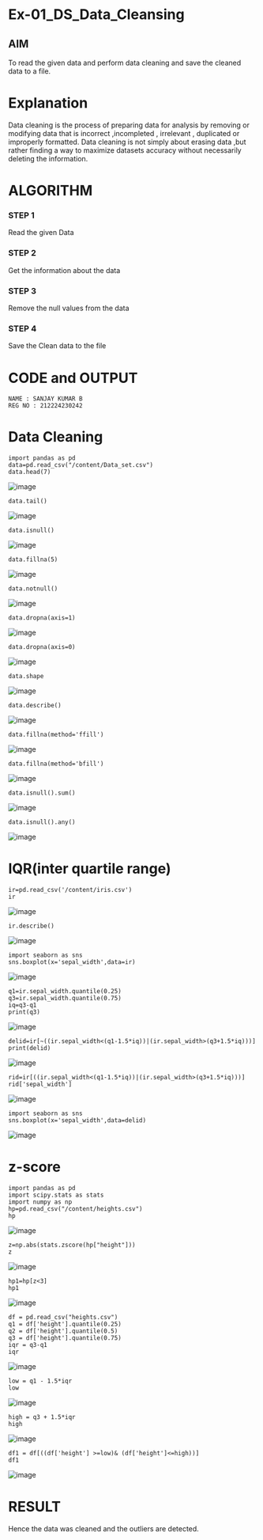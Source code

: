# Ex-01_DS_Data_Cleansing


## AIM
To read the given data and perform data cleaning and save the cleaned data to a file. 

# Explanation
Data cleaning is the process of preparing data for analysis by removing or modifying data that is incorrect ,incompleted , irrelevant , duplicated or improperly formatted. 
Data cleaning is not simply about erasing data ,but rather finding a way to maximize datasets accuracy without necessarily deleting the information. 

# ALGORITHM
### STEP 1
Read the given Data
### STEP 2
Get the information about the data
### STEP 3
Remove the null values from the data
### STEP 4
Save the Clean data to the file

# CODE and OUTPUT
```
NAME : SANJAY KUMAR B
REG NO : 212224230242
```
# Data Cleaning

```
import pandas as pd
data=pd.read_csv("/content/Data_set.csv")
data.head(7)
```
![image](https://github.com/user-attachments/assets/340fec3c-ed7f-49b2-a620-4bb1f54d0e23)
```
data.tail()
```
![image](https://github.com/user-attachments/assets/7a0df7fa-3847-4d71-8720-7df97fb06919)
```
data.isnull()
```
![image](https://github.com/user-attachments/assets/b9945143-b38b-448b-9a0f-debe6b861404)
```
data.fillna(5)
```
![image](https://github.com/user-attachments/assets/85848162-df9c-4e0a-a97d-8d9027595341)
```
data.notnull()
```
![image](https://github.com/user-attachments/assets/d8dd24b5-0c82-4ad3-8fb5-87f19dde86c9)

```
data.dropna(axis=1)
```
![image](https://github.com/user-attachments/assets/bc18cc5e-f809-4fd0-b491-dbe7019e5fbe)
```
data.dropna(axis=0)
```
![image](https://github.com/user-attachments/assets/54817f43-a886-46f2-b31b-f05627748557)
```
data.shape
```
![image](https://github.com/user-attachments/assets/dbe46573-6afc-4be1-9bee-e162be348670)
```
data.describe()
```
![image](https://github.com/user-attachments/assets/3a775e04-4d7e-4721-8051-e3a3656d43df)
```
data.fillna(method='ffill')
```
![image](https://github.com/user-attachments/assets/41a08eb4-06c1-482c-94f1-0b12df835a87)
```
data.fillna(method='bfill')
```
![image](https://github.com/user-attachments/assets/1e48c6fc-1e65-477e-b9d8-1fc4820c265e)
```
data.isnull().sum()
```
![image](https://github.com/user-attachments/assets/4d2055cc-6519-418b-ac2a-db8f4d2087c9)
```
data.isnull().any()
```
![image](https://github.com/user-attachments/assets/f7e8d8d4-3680-4499-a84e-58f4357cd652)
# IQR(inter quartile range)
```
ir=pd.read_csv('/content/iris.csv')
ir
```
![image](https://github.com/user-attachments/assets/56a0d022-8edd-4080-9951-389345aaf643)
```
ir.describe()
```
![image](https://github.com/user-attachments/assets/76a7d4e1-8866-456a-ab63-39f5ea15f7f2)
```
import seaborn as sns
sns.boxplot(x='sepal_width',data=ir)
```
![image](https://github.com/user-attachments/assets/bdf412a2-5d06-443f-8140-67734cb9b2b9)
```
q1=ir.sepal_width.quantile(0.25)
q3=ir.sepal_width.quantile(0.75)
iq=q3-q1
print(q3)
```
![image](https://github.com/user-attachments/assets/bed3a35b-c9e4-47b4-9a50-32ac9de6e6be)
```
delid=ir[~((ir.sepal_width<(q1-1.5*iq))|(ir.sepal_width>(q3+1.5*iq)))]
print(delid)
```
![image](https://github.com/user-attachments/assets/809f9c10-41a9-45f6-89f1-2cafdaf0d5da)
```
rid=ir[((ir.sepal_width<(q1-1.5*iq))|(ir.sepal_width>(q3+1.5*iq)))]
rid['sepal_width']
```
![image](https://github.com/user-attachments/assets/e80c9c7f-1689-4c77-9c35-a52da7d90978)
```
import seaborn as sns
sns.boxplot(x='sepal_width',data=delid)

```
![image](https://github.com/user-attachments/assets/d4107477-d920-497f-b199-28c17f15694c)

# z-score
```
import pandas as pd
import scipy.stats as stats
import numpy as np
hp=pd.read_csv("/content/heights.csv")
hp
```
![image](https://github.com/user-attachments/assets/5a7a1872-8ae2-46ba-b462-701718474fe3)
```
z=np.abs(stats.zscore(hp["height"]))
z
```
![image](https://github.com/user-attachments/assets/203ab38b-e07a-4c9f-9039-b43268238c81)

```
hp1=hp[z<3]
hp1
```
![image](https://github.com/user-attachments/assets/dda80ae9-7c99-4754-85b7-114d80ca960d)
```
df = pd.read_csv("heights.csv")
q1 = df['height'].quantile(0.25)
q2 = df['height'].quantile(0.5)
q3 = df['height'].quantile(0.75)
iqr = q3-q1
iqr

```
![image](https://github.com/user-attachments/assets/0d2ab6c9-60d6-48b2-b595-501a9f1e9a9e)

```
low = q1 - 1.5*iqr
low
```
![image](https://github.com/user-attachments/assets/88be17ce-6b37-481e-8c26-9c4fc7761df1)
```
high = q3 + 1.5*iqr
high
```
![image](https://github.com/user-attachments/assets/28c26dad-d7d1-4eff-a6db-7c997dac06ee)
```
df1 = df[((df['height'] >=low)& (df['height']<=high))]
df1
```
![image](https://github.com/user-attachments/assets/03523138-fe73-4062-8b92-ceb873b04732)

# RESULT
Hence the data was cleaned and the outliers are detected.












